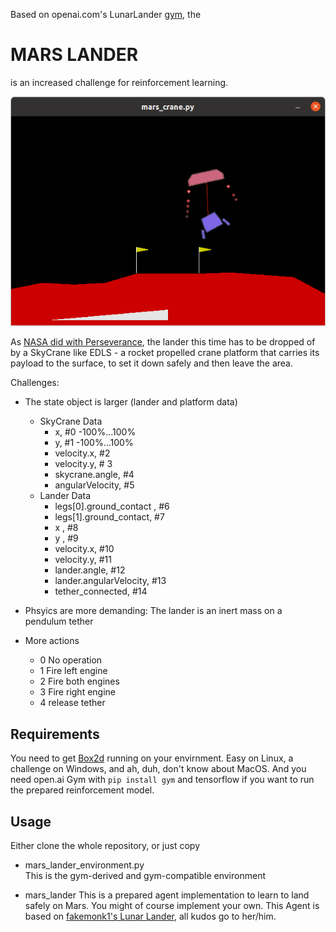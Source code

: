 Based on openai.com's LunarLander [gym](https://github.com/openai/gym), the

# MARS LANDER

 is an increased challenge for reinforcement learning.

![Screenshot](https://github.com/raoulvm/reinforcement_mars_lander/blob/main/Screenshot%20Arean%20Lander.png?raw=true)

As [NASA did with Perseverance](https://en.wikipedia.org/wiki/Mars_2020), the lander this time has to be dropped of by a 
SkyCrane like EDLS - a rocket propelled crane platform that carries its payload to the surface,
to set it down safely and then leave the area.

Challenges:
* The state object is larger (lander and platform data)


    * SkyCrane Data
        *   x,              #0  -100%...100%
        *   y,              #1 -100%...100%
        *   velocity.x,     #2
        *   velocity.y, #   3
        *   skycrane.angle, #4
        *   angularVelocity, #5
    *  Lander Data
        *   legs[0].ground_contact , #6
        *   legs[1].ground_contact,  #7
        *   x ,  #8
        *   y ,  #9
        *   velocity.x,   #10
        *   velocity.y,   #11
        *   lander.angle,   #12
        *   lander.angularVelocity, #13
        *   tether_connected,       #14


* Phsyics are more demanding: The lander is an inert mass on a pendulum tether
* More actions
    * 0 No operation
    * 1 Fire left engine 
    * 2 Fire both engines 
    * 3 Fire right engine 
    * 4 release tether


## Requirements

You need to get [Box2d](https://box2d.org/) running on your envirnment. Easy on Linux, a challenge on Windows, and ah, duh, don't know about MacOS.
And you need open.ai Gym with `pip install gym` and tensorflow if you want to run the prepared reinforcement model.

## Usage

Either clone the whole repository, or just copy 
* mars_lander_environment.py  
  This is the gym-derived and gym-compatible environment
  
* mars_lander
  This is a prepared agent implementation to learn to land safely on Mars. You might of course implement your own. This Agent is based on [fakemonk1's Lunar Lander](https://github.com/fakemonk1/Reinforcement-Learning-Lunar_Lander), all kudos go to her/him.
  
  
